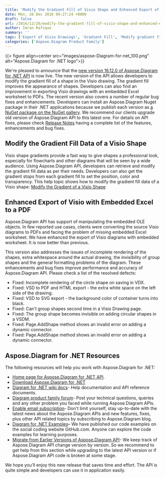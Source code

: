 ```yaml
---
title: 'Modify the Gradient Fill of Visio Shape and Enhanced Export of Visio Drawings using Aspose.Diagram for .NET 16.12.0'
date: Mon, 26 Dec 2016 09:27:24 +0000
draft: false
url: /2016/12/26/modify-the-gradient-fill-of-visio-shape-and-enhanced-export-of-visio-drawings-using-aspose.diagram-for-.net-16.12.0/
author: Imran Rafique
summary: ''
tags: ['Export of Visio Drawings', 'Gradient Fill', 'Modify gradient fill of Visio shape', 'Visio Shape Gradient', 'embedded Excel worksheet in Visio']
categories: ['Aspose.Diagram Product Family']
---
```




{{< figure align=center src="images/aspose-Diagram-for-net_100.png" alt="Aspose.Diagram for .NET logo">}}


We're pleased to announce that the [new version 16.12.0 of Aspose.Diagram for .NET API][1] is now live. The new version of the API allows developers to modify the gradient fill of a shape in the Visio drawing. The gradient fill improves the appearance of shapes. Developers can also find an improvement in exporting Visio drawings with an embedded Excel worksheet to PDFs. The recent version also covers a number of regular bug fixes and enhancements. Developers can install an Aspose.Diagram Nuget package in their .NET applications because we publish each version as [a NuGet package on the NuGet gallery][2]. We recommend our clients upgrade old version of Aspose.Diagram API to this latest one. For details on API fixes, please check [Release Notes][3] having a complete list of the features, enhancements and bug fixes.

## Modify the Gradient Fill Data of a Visio Shape

Visio shape gradients provide a fast way to give shapes a professional look, especially for flowcharts and other diagrams that will be seen by a wide audience. Using Aspose.Diagram API, developers can retrieve and modify the gradient fill data as per their needs. Developers can also get the gradient stops from each gradient fill to set the position, color and transparency. This help topic shows how to modify the gradient fill data of a Visio shape: [Modify the Gradient of a Visio Shape][4]

## Enhanced Export of Visio with Embedded Excel to a PDF

Aspose.Diagram API has support of manipulating the embedded OLE objects. In few reported use cases, clients were converting the source Visio diagrams to PDFs and facing the problem of missing embedded Excel worksheet. We have enhanced the export of Visio diagrams with embedded worksheet. It is now better than previous.

This version also addresses the issues of incomplete rendering of the shapes, extra whitespace around the actual drawing, the invisibility of group shapes and the general formatting problems of the diagram. These enhancements and bug fixes improve performance and accuracy of Aspose.Diagram API. Please check a list of the resolved defects:

*   Fixed: Incomplete rendering of the circle shape on saving in VDX.
*   Fixed: VSD to PDF and HTML export - the extra white space on the left side of the drawing.
*   Fixed: VSD to SVG export - the background color of container turns into black.
*   Fixed: Can't group shapes second time in a Visio Drawing page.
*   Fixed: The group shape becomes invisible on adding circular shapes in a VSDM.
*   Fixed: Page.AddShape method shows an invalid error on adding a dynamic connector.
*   Fixed: Page.AddShape method shows an invalid error on adding a dynamic connector.

## Aspose.Diagram for .NET Resources

The following resources will help you work with Aspose.Diagram for .NET:

*   [Home page for Aspose.Diagram for .NET API][5].
*   [Download Aspose.Diagram for .NET][6]
*   [Diagram for .NET wiki docs][7]\- Help documentation and API reference documents.
*   [Diagram product family forum][8]\- Post your technical questions, queries and any other problem you faced while running Aspose.Diagram APIs.
*   [Enable email subscription][9]\- Don't limit yourself, stay up-to-date with the latest news about the Aspose.Diagram APIs and new features, fixes, plus other API related topics by subscribing to Aspose.Diagram blog.
*   [Diagram for .NET Examples][10]– We have published our code examples on the social coding website GitHub.com. Anyone can explore the code examples for learning purposes.
*   [Migrate from Earlier Versions of Aspose.Diagram API][11]\- We keep track of Aspose.Diagram API change version by version. So we recommend to get help from this section while upgrading to the latest API version or if Aspose.Diagram API code is broken at some stage.

We hope you’ll enjoy this new release that saves time and effort. The API is quite simple and developers can use it in application easily.




[1]: http://downloads.aspose.com/diagram/net/new-releases/aspose.diagram-for-.net-16.12.0/
[2]: https://www.nuget.org/packages/Aspose.Diagram
[3]: http://docs.aspose.com/display/diagramnet/Aspose.Diagram+for+.NET+16.12.0+Release+Notes
[4]: http://docs.aspose.com/display/diagramnet/Modify+the+Gradient+of+a+Visio+Shape
[5]: https://products.aspose.com/diagram/net
[6]: http://downloads.aspose.com/diagram/net
[7]: http://docs.aspose.com/display/diagramnet/Home
[8]: https://forum.aspose.com/
[9]: https://blog.aspose.com/category/aspose-products/aspose-diagram-product-family/
[10]: https://github.com/aspose-diagram/Aspose.Diagram-for-.NET
[11]: http://docs.aspose.com/display/diagramnet/Migrating+from+Earlier+Versions+of+Aspose.Diagram




